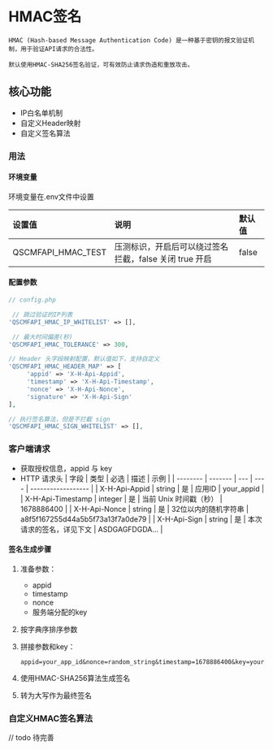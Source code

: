 # HMAC签名
```
HMAC (Hash-based Message Authentication Code) 是一种基于密钥的报文验证机制，用于验证API请求的合法性。

默认使用HMAC-SHA256签名验证，可有效防止请求伪造和重放攻击。
```

## 核心功能
- IP白名单机制
- 自定义Header映射
- 自定义签名算法

### 用法

#### 环境变量

环境变量在.env文件中设置

| 设置值                  | 说明           | 默认值 |
| :---------------------- | :------------- | :----- |
| QSCMFAPI_HMAC_TEST |  压测标识，开启后可以绕过签名拦截，false 关闭 true 开启 |  false  |



#### 配置参数
   ```php
   // config.php

    // 跳过验证的IP列表
   'QSCMFAPI_HMAC_IP_WHITELIST' => [], 

    // 最大时间偏差(秒)
   'QSCMFAPI_HMAC_TOLERANCE' => 300, 

   // Header 头字段映射配置，默认值如下，支持自定义
   'QSCMFAPI_HMAC_HEADER_MAP' => [
        'appid' => 'X-H-Api-Appid',
        'timestamp' => 'X-H-Api-Timestamp',
        'nonce' => 'X-H-Api-Nonce',
        'signature' => 'X-H-Api-Sign'
   ],

   // 执行签名算法，但是不拦截 sign
   'QSCMFAPI_HMAC_SIGN_WHITELIST' => [], 

   ```


### 客户端请求
+ 获取授权信息，appid 与 key
+ HTTP 请求头
    | 字段       | 类型      | 必选  | 描述  | 示例                 |
    | -------- | ------- | --- | ---- | ------------------ |
    | X-H-Api-Appid | string | 是   | 应用ID   | your_appid     |
    | X-H-Api-Timestamp   | integer  | 是   | 当前 Unix 时间戳（秒） | 1678886400     |
    | X-H-Api-Nonce | string   | 是   | 32位以内的随机字符串 | a8f5f167255d44a5b5f73a13f7a0de79 |
    | X-H-Api-Sign | string   | 是   | 本次请求的签名，详见下文 | ASDGAGFDGDA... |

#### 签名生成步骤

1. 准备参数：
   - appid
   - timestamp
   - nonce
   - 服务端分配的key

2. 按字典序排序参数

3. 拼接参数和key：
   ```
   appid=your_app_id&nonce=random_string&timestamp=1678886400&key=your_key
   ```

4. 使用HMAC-SHA256算法生成签名

5. 转为大写作为最终签名


### 自定义HMAC签名算法
// todo 待完善